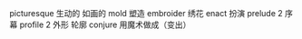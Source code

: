<!-- 21 -->
picturesque 生动的 如画的
mold 塑造
embroider 绣花
enact 扮演
prelude 2 序幕
profile 2 外形 轮廓
conjure 用魔术做成（变出）
